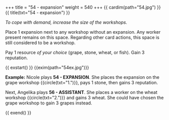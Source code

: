 +++
title = "54 - expansion"
weight = 540
+++
{{ cardim(path="54.jpg") }}
{{ title(txt="54 - expansion") }}

*To cope with demand, increase the size of the workshops.*

Place 1 expansion next to any workshop without an expansion.
Any worker present remains on this space. Regarding other card
actions, this space is still considered to be a workshop.

Pay 1 resource *of your choice* (grape, stone, wheat, or fish). Gain 3
reputation.


{{ exstart() }}
{{exim(path="54ex.jpg")}}


**Example:** Nicole plays **54 - EXPANSION**. She places the expansion on the grape
workshop {{circle(txt="1.")}}, pays 1 stone, then gains 3 reputation.

Next, Angelika plays **56 - ASSISTANT**. She places a worker on the wheat
workshop {{circle(txt="2.")}} and gains 3 wheat. She could have chosen the
grape workshop to gain 3 grapes instead.

{{ exend() }}